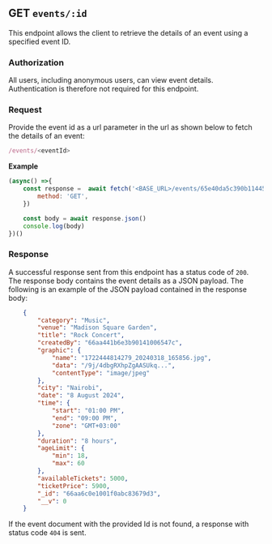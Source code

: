 ## GET `events/:id`

This endpoint allows the client to retrieve the details of an event using a specified event ID.

### Authorization
All users, including anonymous users, can view event details. Authentication is therefore not required for this endpoint.

### Request
Provide the event id as a url parameter in the url as shown below to fetch the details of an event:

```javascript
/events/<eventId>
```

**Example**

```javascript
(async() =>{
    const response =  await fetch('<BASE_URL>/events/65e40da5c390b114451cebb5',{
        method: 'GET',
    })

    const body = await response.json()
    console.log(body)
})()
```

### Response
A successful response sent from this endpoint has a status code of `200`. The response body contains the event details as a JSON payload. The following is an example of the JSON payload contained in the response body:

```json
    {
        "category": "Music",
        "venue": "Madison Square Garden",
        "title": "Rock Concert",
        "createdBy": "66aa441b6e3b90141006547c",
        "graphic": {
            "name": "1722444814279_20240318_165856.jpg",
            "data": "/9j/4dbgRXhpZgAASUkq...",
            "contentType": "image/jpeg"
        },
        "city": "Nairobi",
        "date": "8 August 2024",
        "time": {
            "start": "01:00 PM",
            "end": "09:00 PM",
            "zone": "GMT+03:00"
        },
        "duration": "8 hours",
        "ageLimit": {
            "min": 18,
            "max": 60
        },
        "availableTickets": 5000,
        "ticketPrice": 5900,
        "_id": "66aa6c0e1001f0abc83679d3",
        "__v": 0
    }
```

If the event document with the provided Id is not found, a response with status code `404` is sent.
